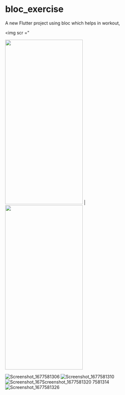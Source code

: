 # bloc_exercise

A new Flutter project using bloc which helps in workout, 

<img scr ="


<img src="https://user-images.githubusercontent.com/90405133/217288153-2cc4c567-29a7-47da-8a55-78fbb9ea193e.png" width="250" height="527" style="padding: 10px,40px,10px,10px" > | <img src="https://user-images.githubusercontent.com/90405133/217287737-7ba9a8e3-7e7b-483f-8ee7-4bbdcb81f18c.png" width="250" height="527" style="padding: 10px,40px,10px,10px"> 


![Screenshot_1677581306](https://user-images.githubusercontent.com/90405133/221833733-4d827312-238d-4c79-b0d5-44710b557a12.png)
![Screenshot_1677581310](https://user-images.githubusercontent.com/90405133/221833762-ade79010-d197-4b67-8227-dc3abf84a316.png)
![Screenshot_167![Screenshot_1677581320](https://user-images.githubusercontent.com/90405133/221833792-8b747e7c-bb54-4ece-8985-b76c4e25dba3.png)
7581314](https://user-images.githubusercontent.com/90405133/221833774-a3275b64-a544-4c29-a07f-78beccfe4604.png)
![Screenshot_1677581326](https://user-images.githubusercontent.com/90405133/221833813-ff6d3563-377f-46d0-a6ee-864da5fac626.png)
